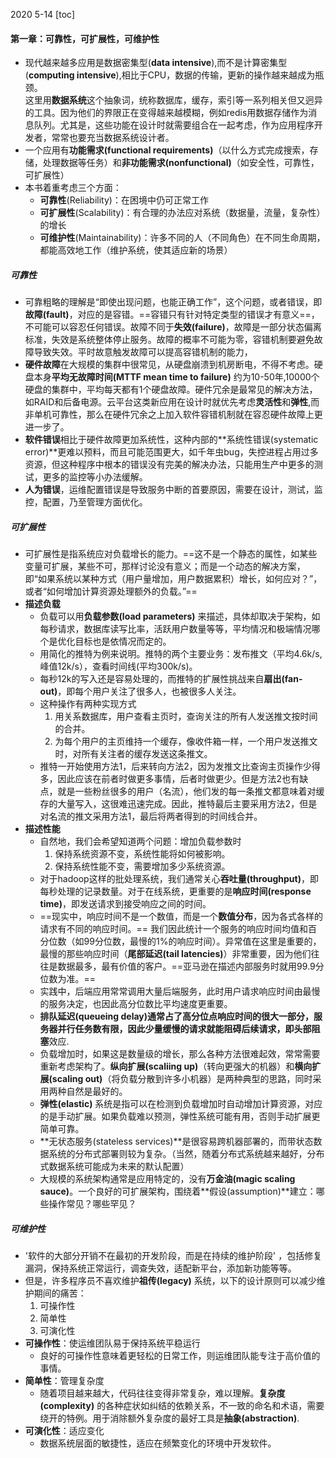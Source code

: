 2020 5-14
[toc]
#### 第一章：可靠性，可扩展性，可维护性
- 现代越来越多应用是数据密集型(**data intensive**),而不是计算密集型(**computing intensive**),相比于CPU，数据的传输，更新的操作越来越成为瓶颈。  
这里用**数据系统**这个抽象词，统称数据库，缓存，索引等一系列相关但又迥异的工具。因为他们的界限正在变得越来越模糊，例如redis用数据存储作为消息队列。尤其是，这些功能在设计时就需要组合在一起考虑，作为应用程序开发者，常常也要充当数据系统设计者。
- 一个应用有**功能需求(functional requirements)**（以什么方式完成搜索，存储，处理数据等任务）和**非功能需求(nonfunctional)**（如安全性，可靠性，可扩展性）
- 本书着重考虑三个方面：
  - **可靠性**(Reliability)：在困境中仍可正常工作
  - **可扩展性**(Scalability)：有合理的办法应对系统（数据量，流量，复杂性）的增长
  - **可维护性**(Maintainability)：许多不同的人（不同角色）在不同生命周期，都能高效地工作（维护系统，使其适应新的场景）  

##### 可靠性
- 可靠粗略的理解是“即使出现问题，也能正确工作”，这个问题，或者错误，即**故障(fault)**，对应的是容错。==容错只有针对特定类型的错误才有意义==，不可能可以容忍任何错误。故障不同于**失效(failure)**，故障是一部分状态偏离标准，失效是系统整体停止服务。故障的概率不可能为零，容错机制要避免故障导致失效。平时故意触发故障可以提高容错机制的能力，  
- **硬件故障**在大规模的集群中很常见，从硬盘崩溃到机房断电，不得不考虑。硬盘本身**平均无故障时间(MTTF mean time to failure)** 约为10-50年,10000个硬盘的集群中，平均每天都有1个硬盘故障。硬件冗余是最常见的解决方法，如RAID和后备电源。云平台这类新应用在设计时就优先考虑**灵活性**和**弹性**,而非单机可靠性，那么在硬件冗余之上加入软件容错机制就在容忍硬件故障上更进一步了。  
- **软件错误**相比于硬件故障更加系统性，这种内部的**系统性错误(systematic error)**更难以预料，而且可能范围更大，如千年虫bug，失控进程占用过多资源，但这种程序中根本的错误没有完美的解决办法，只能用生产中更多的测试，更多的监控等小办法缓解。  
- **人为错误**，运维配置错误是导致服务中断的首要原因，需要在设计，测试，监控，配置，乃至管理方面优化。  

##### 可扩展性
- 可扩展性是指系统应对负载增长的能力。==这不是一个静态的属性，如某些变量可扩展，某些不可，那样讨论没有意义；而是一个动态的解决方案，即“如果系统以某种方式（用户量增加，用户数据累积）增长，如何应对？”，或者“如何增加计算资源处理额外的负载。”==  
- **描述负载**
    - 负载可以用**负载参数(load parameters)** 来描述，具体却取决于架构，如每秒请求，数据库读写比率，活跃用户数量等等，平均情况和极端情况哪个是优化目标也是依情况而定的。  
    - 用简化的推特为例来说明。推特的两个主要业务：发布推文（平均4.6k/s,峰值12k/s），查看时间线(平均300k/s)。
    - 每秒12k的写入还是容易处理的，而推特的扩展性挑战来自**扇出(fan-out)**，即每个用户关注了很多人，也被很多人关注。
    - 这种操作有两种实现方式
      1. 用关系数据库，用户查看主页时，查询关注的所有人发送推文按时间的合并。
      2. 为每个用户的主页维持一个缓存，像收件箱一样，一个用户发送推文时，对所有关注者的缓存发送这条推文。
    - 推特一开始使用方法1，后来转向方法2，因为发推文比查询主页操作少得多，因此应该在前者时做更多事情，后者时做更少。但是方法2也有缺点，就是一些粉丝很多的用户（名流），他们发的每一条推文都意味着对缓存的大量写入，这很难迅速完成。因此，推特最后主要采用方法2，但是对名流的推文采用方法1，最后将两者得到的时间线合并。  
- **描述性能**
  - 自然地，我们会希望知道两个问题：增加负载参数时
    1. 保持系统资源不变，系统性能将如何被影响。
    2. 保持系统性能不变，需要增加多少系统资源。
  - 对于hadoop这样的批处理系统，我们通常关心**吞吐量(throughput)**，即每秒处理的记录数量。对于在线系统，更重要的是**响应时间(response time)**，即发送请求到接受响应之间的时间。
  - ==现实中，响应时间不是一个数值，而是一个**数值分布**，因为各式各样的请求有不同的响应时间。== 我们因此统计一个服务的响应时间均值和百分位数（如99分位数，最慢的1%的响应时间）。异常值在这里是重要的，最慢的那些响应时间（**尾部延迟(tail latencies)**）非常重要，因为他们往往是数据最多，最有价值的客户。==亚马逊在描述内部服务时就用99.9分位数为准。==
  - 实践中，后端应用常常调用大量后端服务，此时用户请求响应时间由最慢的服务决定，也因此高分位数比平均速度更重要。
  - **排队延迟(queueing delay)**通常占了高分位点响应时间的很大一部分，服务器并行任务数有限，因此少量缓慢的请求就能阻碍后续请求，即**头部阻塞**效应.
  - 负载增加时，如果这是数量级的增长，那么各种方法很难起效，常常需要重新考虑架构了。**纵向扩展(scaliing up)**（转向更强大的机器）和**横向扩展(scaling out)**（将负载分散到许多小机器）是两种典型的思路，同时采用两种自然是最好的。 
  - **弹性(elastic)** 系统是指可以在检测到负载增加时自动增加计算资源，对应的是手动扩展。如果负载难以预测，弹性系统可能有用，否则手动扩展更简单可靠。
  - **无状态服务(stateless services)**是很容易跨机器部署的，而带状态数据系统的分布式部署则较为复杂。（当然，随着分布式系统越来越好，分布式数据系统可能成为未来的默认配置）
  - 大规模的系统架构通常是应用特定的，没有**万金油(magic scaling sauce)**。一个良好的可扩展架构，围绕着**假设(assumption)**建立：哪些操作常见？哪些罕见？
  
##### 可维护性
- '软件的大部分开销不在最初的开发阶段，而是在持续的维护阶段' ，包括修复漏洞，保持系统正常运行，调查失效，适配新平台，添加新功能等等。
- 但是，许多程序员不喜欢维护**祖传(legacy)** 系统，以下的设计原则可以减少维护期间的痛苦：
  1. 可操作性
  2. 简单性
  3. 可演化性
- **可操作性**：使运维团队易于保持系统平稳运行
  - 良好的可操作性意味着更轻松的日常工作，则运维团队能专注于高价值的事情。
- **简单性**：管理复杂度
  - 随着项目越来越大，代码往往变得非常复杂，难以理解。**复杂度(complexity)** 的各种症状如纠结的依赖关系，不一致的命名和术语，需要绕开的特例。用于消除额外复杂度的最好工具是**抽象(abstraction)**.
- **可演化性**：适应变化
  - 数据系统层面的敏捷性，适应在频繁变化的环境中开发软件。

  

